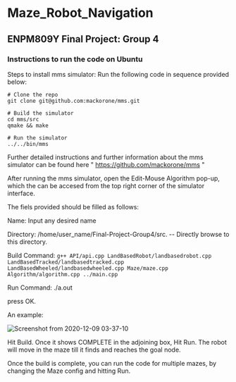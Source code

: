 # Maze_Robot_Navigation
## ENPM809Y Final Project: Group 4

### Instructions to run the code on Ubuntu 
Steps to install mms simulator:
Run the following code in sequence provided below:
```
# Clone the repo
git clone git@github.com:mackorone/mms.git

# Build the simulator
cd mms/src
qmake && make

# Run the simulator
../../bin/mms
```
Further detailed instructions and further information about the mms simulator can be found here  " https://github.com/mackorone/mms "

After running the mms simulator, open the Edit-Mouse Algorithm pop-up, which the can be accesed from the top right corner of the simulator interface. 

The fiels provided should be filled as follows:

Name: Input any desired name

Directory: /home/user_name/Final-Project-Group4/src. -- Directly browse to this directory. 

Build Command: ``` g++ API/api.cpp LandBasedRobot/landbasedrobot.cpp  LandBasedTracked/landbasedtracked.cpp LandBasedWheeled/landbasedwheeled.cpp Maze/maze.cpp Algorithm/algorithm.cpp ../main.cpp ```

Run Command: ./a.out

press OK.

An example: 

![Screenshot from 2020-12-09 03-37-10](https://user-images.githubusercontent.com/60764108/101605196-e5b83400-39cf-11eb-8450-551aef37311b.png)

Hit Build. Once it shows COMPLETE in the adjoining box, Hit Run. The robot will move in the maze till it finds and reaches the goal node.

Once the build is complete, you can run the code for multiple mazes, by changing the Maze config and hitting Run.
